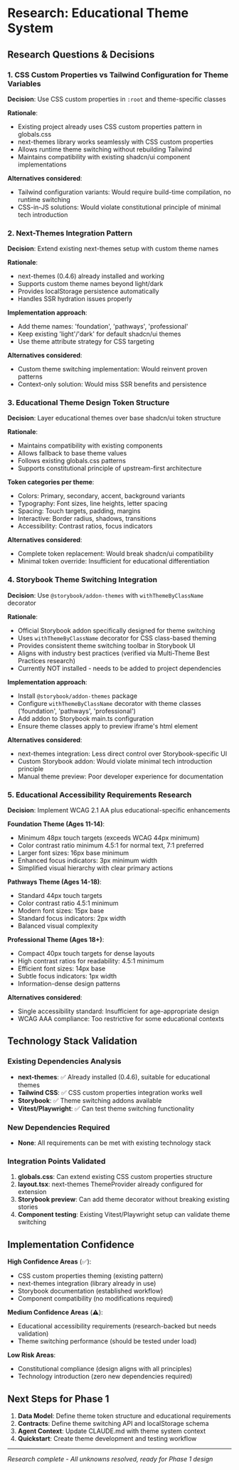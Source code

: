 # Research: Educational Theme System

## Research Questions & Decisions

### 1. CSS Custom Properties vs Tailwind Configuration for Theme Variables

**Decision**: Use CSS custom properties in `:root` and theme-specific classes

**Rationale**:
- Existing project already uses CSS custom properties pattern in globals.css
- next-themes library works seamlessly with CSS custom properties
- Allows runtime theme switching without rebuilding Tailwind
- Maintains compatibility with existing shadcn/ui component implementations

**Alternatives considered**:
- Tailwind configuration variants: Would require build-time compilation, no runtime switching
- CSS-in-JS solutions: Would violate constitutional principle of minimal tech introduction

### 2. Next-Themes Integration Pattern

**Decision**: Extend existing next-themes setup with custom theme names

**Rationale**:
- next-themes (0.4.6) already installed and working
- Supports custom theme names beyond light/dark
- Provides localStorage persistence automatically
- Handles SSR hydration issues properly

**Implementation approach**:
- Add theme names: 'foundation', 'pathways', 'professional'
- Keep existing 'light'/'dark' for default shadcn/ui themes
- Use theme attribute strategy for CSS targeting

**Alternatives considered**:
- Custom theme switching implementation: Would reinvent proven patterns
- Context-only solution: Would miss SSR benefits and persistence

### 3. Educational Theme Design Token Structure

**Decision**: Layer educational themes over base shadcn/ui token structure

**Rationale**:
- Maintains compatibility with existing components
- Allows fallback to base theme values
- Follows existing globals.css patterns
- Supports constitutional principle of upstream-first architecture

**Token categories per theme**:
- Colors: Primary, secondary, accent, background variants
- Typography: Font sizes, line heights, letter spacing
- Spacing: Touch targets, padding, margins
- Interactive: Border radius, shadows, transitions
- Accessibility: Contrast ratios, focus indicators

**Alternatives considered**:
- Complete token replacement: Would break shadcn/ui compatibility
- Minimal token override: Insufficient for educational differentiation

### 4. Storybook Theme Switching Integration

**Decision**: Use `@storybook/addon-themes` with `withThemeByClassName` decorator

**Rationale**:
- Official Storybook addon specifically designed for theme switching
- Uses `withThemeByClassName` decorator for CSS class-based theming
- Provides consistent theme switching toolbar in Storybook UI
- Aligns with industry best practices (verified via Multi-Theme Best Practices research)
- Currently NOT installed - needs to be added to project dependencies

**Implementation approach**:
- Install `@storybook/addon-themes` package
- Configure `withThemeByClassName` decorator with theme classes ('foundation', 'pathways', 'professional')
- Add addon to Storybook main.ts configuration
- Ensure theme classes apply to preview iframe's html element

**Alternatives considered**:
- next-themes integration: Less direct control over Storybook-specific UI
- Custom Storybook addon: Would violate minimal tech introduction principle
- Manual theme preview: Poor developer experience for documentation

### 5. Educational Accessibility Requirements Research

**Decision**: Implement WCAG 2.1 AA plus educational-specific enhancements

**Foundation Theme (Ages 11-14)**:
- Minimum 48px touch targets (exceeds WCAG 44px minimum)
- Color contrast ratio minimum 4.5:1 for normal text, 7:1 preferred
- Larger font sizes: 16px base minimum
- Enhanced focus indicators: 3px minimum width
- Simplified visual hierarchy with clear primary actions

**Pathways Theme (Ages 14-18)**:
- Standard 44px touch targets
- Color contrast ratio 4.5:1 minimum
- Modern font sizes: 15px base
- Standard focus indicators: 2px width
- Balanced visual complexity

**Professional Theme (Ages 18+)**:
- Compact 40px touch targets for dense layouts
- High contrast ratios for readability: 4.5:1 minimum
- Efficient font sizes: 14px base
- Subtle focus indicators: 1px width
- Information-dense design patterns

**Alternatives considered**:
- Single accessibility standard: Insufficient for age-appropriate design
- WCAG AAA compliance: Too restrictive for some educational contexts

## Technology Stack Validation

### Existing Dependencies Analysis
- **next-themes**: ✅ Already installed (0.4.6), suitable for educational themes
- **Tailwind CSS**: ✅ CSS custom properties integration works well
- **Storybook**: ✅ Theme switching addons available
- **Vitest/Playwright**: ✅ Can test theme switching functionality

### New Dependencies Required
- **None**: All requirements can be met with existing technology stack

### Integration Points Validated
1. **globals.css**: Can extend existing CSS custom properties structure
2. **layout.tsx**: next-themes ThemeProvider already configured for extension
3. **Storybook preview**: Can add theme decorator without breaking existing stories
4. **Component testing**: Existing Vitest/Playwright setup can validate theme switching

## Implementation Confidence

**High Confidence Areas** (✅):
- CSS custom properties theming (existing pattern)
- next-themes integration (library already in use)
- Storybook documentation (established workflow)
- Component compatibility (no modifications required)

**Medium Confidence Areas** (⚠️):
- Educational accessibility requirements (research-backed but needs validation)
- Theme switching performance (should be tested under load)

**Low Risk Areas**:
- Constitutional compliance (design aligns with all principles)
- Technology introduction (zero new dependencies required)

## Next Steps for Phase 1

1. **Data Model**: Define theme token structure and educational requirements
2. **Contracts**: Define theme switching API and localStorage schema
3. **Agent Context**: Update CLAUDE.md with theme system context
4. **Quickstart**: Create theme development and testing workflow

---
*Research complete - All unknowns resolved, ready for Phase 1 design*